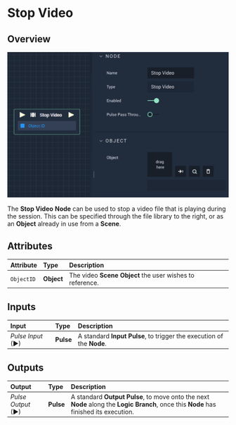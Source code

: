 # Stop Video

## Overview

![The Stop Video Node.](../../.gitbook/assets/stopvideo.png)

The **Stop Video** **Node** can be used to stop a video file that is playing during the session. This can be specified through the file library to the right, or as an **Object** already in use from a **Scene**.

## Attributes

| Attribute | Type | Description |
| :--- | :--- | :--- |
| `ObjectID` | **Object** | The video **Scene Object** the user wishes to reference. |

## Inputs

| Input | Type | Description |
| :--- | :--- | :--- |
| _Pulse Input_ \(►\) | **Pulse** | A standard **Input Pulse**, to trigger the execution of the **Node**. |

## Outputs

| Output | Type | Description |
| :--- | :--- | :--- |
| _Pulse Output_ \(►\) | **Pulse** | A standard **Output Pulse**, to move onto the next **Node** along the **Logic Branch**, once this **Node** has finished its execution. |


